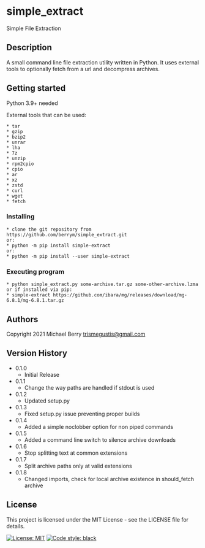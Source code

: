 # simple_extract

Simple File Extraction

## Description

A small command line file extraction utility written in Python. It uses external tools to optionally fetch from a url and decompress archives.

## Getting started

Python 3.9+ needed

External tools that can be used:

    * tar
    * gzip
    * bzip2
    * unrar
    * lha
    * 7z
    * unzip
    * rpm2cpio
    * cpio
    * ar
    * xz
    * zstd
    * curl
    * wget
    * fetch

### Installing

    * clone the git repository from https://github.com/berrym/simple_extract.git
    or:
    * python -m pip install simple-extract
    or:
    * python -m pip install --user simple-extract

### Executing program

    * python simple_extract.py some-archive.tar.gz some-other-archive.lzma
    or if installed via pip:
    * simple-extract https://github.com/ibara/mg/releases/download/mg-6.8.1/mg-6.8.1.tar.gz

## Authors

Copyright 2021
Michael Berry <trismegustis@gmail.com>

## Version History

* 0.1.0
    * Initial Release
* 0.1.1
    * Change the way paths are handled if stdout is used
* 0.1.2
    * Updated setup.py
* 0.1.3
    * Fixed setup.py issue preventing proper builds
* 0.1.4
    * Added a simple noclobber option for non piped commands
* 0.1.5
    * Added a command line switch to silence archive downloads
* 0.1.6
    * Stop splitting text at common extensions
* 0.1.7
    * Split archive paths only at valid extensions
* 0.1.8
    * Changed imports, check for local archive existence in should_fetch archive

## License

This project is licensed under the MIT License - see the LICENSE file for details.

[![License: MIT](https://img.shields.io/badge/License-MIT-yellow.svg)](https://opensource.org/licenses/MIT)
[![Code style: black](https://img.shields.io/badge/code%20style-black-000000.svg)](https://github.com/psf/black)

